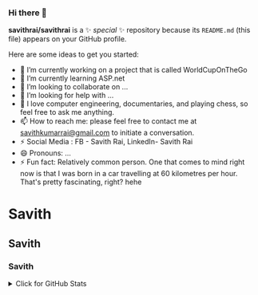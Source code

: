 ### Hi there 👋


**savithrai/savithrai** is a ✨ _special_ ✨ repository because its `README.md` (this file) appears on your GitHub profile.

Here are some ideas to get you started:

- 🔭 I’m currently working on a project that is called WorldCupOnTheGo
- 🌱 I’m currently learning ASP.net
- 👯 I’m looking to collaborate on ...
- 🤔 I’m looking for help with ...
- 💬 I love computer engineering, documentaries, and playing chess, so feel free to ask me anything.
- 📫 How to reach me: please feel free to contact me at savithkumarrai@gmail.com to initiate a conversation. 
- ⚡ Social Media : FB - Savith Rai, LinkedIn- Savith Rai
- 😄 Pronouns: ...
- ⚡ Fun fact: Relatively common person. One that comes to mind right now is that I was born in a car travelling at 60 kilometres per hour. That's pretty fascinating, right? hehe

# Savith
## Savith
### Savith


<details>
<summary>Click for GitHub Stats</summary>
<p align="left">
    <img alt = "GitHub Stats" src="https://github-readme-stats.vercel.app/api?username=beingsavithrai&show_icons=true&hide=issues&icon_color=000000&hide_border=true&title_color=5391FE&text_color=555">
    <br>
    <img alt = "Top Language" src="https://github-readme-stats.vercel.app/api/top-langs/?username=beingsavithrai&hide=html,&hide_border=true&title_color=5391FE&text_color=555"
</p>
  
  ![Follower Badge](https://img.shields.io/github/followers/beingsavithrai)
  ![](https://visitor-badge.glitch.me/badge?page_id=beingsavithrai)
</details>


